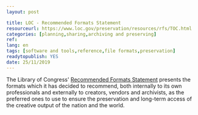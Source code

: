 ```yaml
---
layout: post 

title: LOC - Recommended Formats Statement
resourceurl: https://www.loc.gov/preservation/resources/rfs/TOC.html
categories: [planning,sharing,archiving and preserving]
ref: 
lang: en
tags: [software and tools,reference,file formats,preservation]
readytopublish: YES
date: 25/11/2019
---
```

The Library of Congress' [Recommended Formats Statement](https://www.loc.gov/preservation/resources/rfs/TOC.html) presents the formats which it has decided to recommend, both internally to its own professionals and externally to creators, vendors and archivists, as the preferred ones to use to ensure the preservation and long-term access of the creative output of the nation and the world.